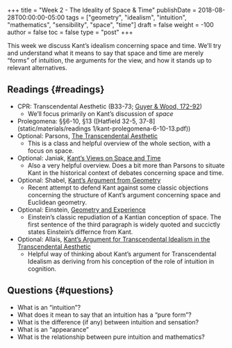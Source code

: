 +++
title = "Week 2 - The Ideality of Space & Time"
publishDate = 2018-08-28T00:00:00-05:00
tags = ["geometry", "idealism", "intuition", "mathematics", "sensibility", "space", "time"]
draft = false
weight = -100
author = false
toc = false
type = "post"
+++

This week we discuss Kant&rsquo;s idealism concerning space and time. We&rsquo;ll try and
understand what it means to say that space and time are merely &ldquo;forms&rdquo; of
intuition, the arguments for the view, and how it stands up to relevant
alternatives.


## Readings {#readings}

-   CPR: Transcendental Aesthetic (B33-73; [Guyer & Wood, 172-92](https://www.dropbox.com/s/62c67l858hwrmeg/kant1998b%5Fthe%5Ftranscendental%5Faesthetic%5F%2528b-edition%2529.pdf?dl=0))
    -   We&rsquo;ll focus primarily on Kant&rsquo;s discussion of _space_
-   Prolegomena: §§6-10, §13 ([Hatfield 32-5, 37-8](static/materials/readings 1/kant-prolegomena-6-10-13.pdf))
-   Optional: Parsons, [The Transcendental Aesthetic](https://www.dropbox.com/s/pqu2fhedpn22e3c/parsons1992.pdf?dl=0)
    -   This is a class and helpful overview of the whole section, with a focus on space.
-   Optional: Janiak, [Kant&rsquo;s Views on Space and Time](http://plato.stanford.edu/entries/kant-spacetime/)
    -   Also a very helpful overview. Does a bit more than Parsons to situate Kant in the historical context of debates concerning space and time.
-   Optional: Shabel, [Kant&rsquo;s Argument from Geometry](https://www.dropbox.com/s/dgnpaacw4fez7ct/shabel2004.pdf?dl=0)
    -   Recent attempt to defend Kant against some classic objections concerning the structure of Kant&rsquo;s argument concerning space and Euclidean geometry.
-   Optional: Einstein, [Geometry and Experience](http://pascal.iseg.utl.pt/~ncrato/Math/Einstein.htm)
    -   Einstein&rsquo;s classic repudiation of a Kantian conception of space. The first sentence of the third paragraph is widely quoted and succictly states Einstein&rsquo;s differnce from Kant.
-   Optional: Allais, [Kant’s Argument for Transcendental Idealism in the Transcendental Aesthetic](https://www.dropbox.com/s/ogdrn3tp3s1par7/allais2010a%5Fkant%27s%5Fargument%5Ffor%5Ftranscendental%5Fidealism%5Fin%5Fthe%5Ftranscendental%5Faesthetic.pdf?dl=0)
    -   Helpful way of thinking about Kant&rsquo;s argument for Transcendental Idealism as deriving from his conception of the role of intuition in cognition.


## Questions {#questions}

-   What is an &ldquo;intuition&rdquo;?
-   What does it mean to say that an intuition has a &ldquo;pure form&rdquo;?
-   What is the difference (if any) between intuition and sensation?
-   What is an &ldquo;appearance&rdquo;
-   What is the relationship between pure intuition and mathematics?
